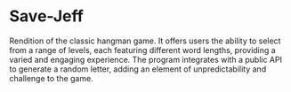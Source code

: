 # Save-Jeff
Rendition of the classic hangman game. It offers users the ability to select from a range of levels, each featuring different word lengths, providing a varied and engaging experience. The program integrates with a public API to generate a random letter, adding an element of unpredictability and challenge to the game.
